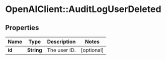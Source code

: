 # OpenAIClient::AuditLogUserDeleted

## Properties
Name | Type | Description | Notes
------------ | ------------- | ------------- | -------------
**id** | **String** | The user ID. | [optional] 

